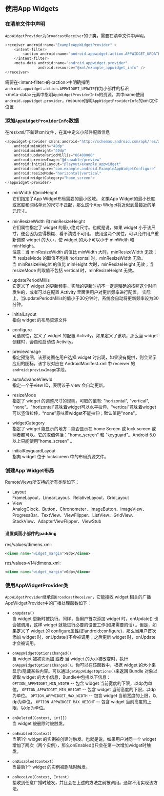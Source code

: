 ## 使用App Widgets
### 在清单文件中声明
`AppWidgetProvider`为`BroadcastReceiver`的子类，需要在清单文件中声明。
``` java
<receiver android:name="ExampleAppWidgetProvider" >
    <intent-filter>
        <action android:name="android.appwidget.action.APPWIDGET_UPDATE" />
    </intent-filter>
    <meta-data android:name="android.appwidget.provider"
               android:resource="@xml/example_appwidget_info" />
</receiver>
```
需要在\<intent-filter\>的\<action\>中明确指明`android.appwidget.action.APPWIDGET_UPDATE`作为小部件的标识<br>
\<meta-data\>元素中指明`AppWidgetProviderInfo`的资源，其中name使用`android.appwidget.provider`，resource指明`AppWidgetProviderInfo`的xml文件位置


### 添加`AppWidgetProviderInfo`数据
在res/xml/下新建xml文件，在其中定义小部件配置信息
``` java
<appwidget-provider xmlns:android="http://schemas.android.com/apk/res/android"
    android:minWidth="40dp"
    android:minHeight="40dp"
    android:updatePeriodMillis="86400000"
    android:previewImage="@drawable/preview"
    android:initialLayout="@layout/example_appwidget"
    android:configure="com.example.android.ExampleAppWidgetConfigure"
    android:resizeMode="horizontal|vertical"
    android:widgetCategory="home_screen">
</appwidget-provider>
```
* minWidth 和minHeight<br>
  它们指定了App Widget布局需要的最小区域。
  如果App Widget的最小长度或宽度和网格单元的尺寸不匹配，那么这个App Widget将近似到最接近的单元尺寸。

* minResizeWidth 和 minResizeHeight <br>
  它们属性指定了 widget 的最小绝对尺寸。也就是说，如果 widget 小于该尺寸，便会因为变得模糊、看不清或不可用。 使用这两个属性，可以允许用户重新调整 widget 的大小，使 widget 的大小可以小于 minWidth 和 minHeight。<br>
  注意：当 minResizeWidth 的值比 minWidth 大时，minResizeWidth 无效；当 resizeMode 的取值不包括 horizontal 时，minResizeWidth 无效。<br>
        当 minResizeHeight 的值比 minHeight 大时，minResizeHeight 无效；当 resizeMode 的取值不包括 vertical 时，minResizeHeight 无效。<br>

* updatePeriodMillis <br>
  它定义了 widget 的更新频率。实际的更新时机不一定是精确的按照这个时间发生的，或者可以在配置 Activity 里面供用户对更新频率进行配置。 实际上，当updatePeriodMillis的值小于30分钟时，系统会自动将更新频率设为30分钟。

* initialLayout <br>
  指向 widget 的布局资源文件

* configure<br>
  可选属性，定义了 widget 的配置 Activity。如果定义了该项，那么当 widget 创建时，会自动启动该 Activity。

* previewImage<br>
  指定预览图，该预览图在用户选择 widget 时出现，如果没有提供，则会显示应用的图标。该字段对应在 AndroidManifest.xml 中 receiver 的`android:previewImage`字段。

* autoAdvanceViewId <br>
  指定一个子view ID，表明该子 view 会自动更新。

* resizeMode <br>
  指定了 widget 的调整尺寸的规则。可取的值有: "horizontal", "vertical", "none"。"horizontal"意味着widget可以水平拉伸，“vertical”意味着widget可以竖值拉伸，“none”意味着widget不能拉伸；默认值是"none"。

* widgetCategory <br>
  指定了 widget 能显示的地方：能否显示在 home Screen 或 lock screen 或 两者都可以。它的取值包括："home_screen" 和 "keyguard"。Android 5.0以上只能使用"home_screen" 。

* initialKeyguardLayout <br>
  指向 widget 位于 lockscreen 中的布局资源文件。

### 创建App Widget布局
RemoteViews所支持的所有类型如下：
* Layout<br>
FrameLayout、LinearLayout、RelativeLayout、GridLayout
* View<br>
AnalogClock、Button、Chronometer、ImageButton、ImageView、ProgressBar、TextView、ViewFlipper、ListView、GridView、StackView、AdapterViewFlipper、ViewStub

#### 设置桌面小部件的padding
res/values/dimens.xml:<br>
``` xml
<dimen name="widget_margin">8dp</dimen>
``` 

res/values-v14/dimens.xml:
``` xml
<dimen name="widget_margin">0dp</dimen>
```

### 使用AppWidgetProvider类
`AppWidgetProvider`继承自`BroadcastReceiver`，它能接收 widget 相关的广播<br>
AppWidgetProvider中的广播处理函数如下：<br>
* `onUpdate()`<br>
  当 widget 更新时被执行。同样，当用户首次添加 widget 时，onUpdate() 也会被调用，这样 widget 就能进行必要的设置工作(如果需要的话) 。但是，如果定义了 widget 的 configure属性(即android:configure)，那么当用户首次添加 widget 时，onUpdate()不会被调用；之后更新 widget 时，onUpdate才会被调用。

* `onAppWidgetOptionsChanged()`<br>
  当 widget 被初次添加 或者 当 widget 的大小被改变时，执行`onAppWidgetOptionsChanged()`。你可以在该函数中，根据 widget 的大小来显示/隐藏某些内容。可以通过`getAppWidgetOptions()`来返回 Bundle 对象以读取 widget 的大小信息，Bundle中包括以下信息：
  `OPTION_APPWIDGET_MIN_WIDTH` -- 包含 widget 当前宽度的下限，以dp为单位。
  `OPTION_APPWIDGET_MIN_HEIGHT` -- 包含 widget 当前高度的下限，以dp为单位。
  `OPTION_APPWIDGET_MAX_WIDTH` -- 包含 widget 当前宽度的上限，以dp为单位。
  `OPTION_APPWIDGET_MAX_HEIGHT` -- 包含 widget 当前高度的上限，以dp为单位。

* `onDeleted(Context, int[])`<br>
  当 widget 被删除时被触发。

* `onEnabled(Context)`<br>
  当第1个 widget 的实例被创建时触发。也就是说，如果用户对同一个 widget 增加了两次（两个实例），那么onEnabled()只会在第一次增加widget时触发。

* `onDisabled(Context)`<br>
  当最后1个 widget 的实例被删除时触发。

* `onReceive(Context, Intent)`<br>
  接收到任意广播时触发，并且会在上述的方法之前被调用。通常不用实现该方法。
